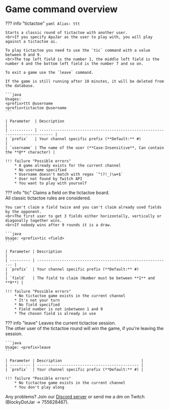 # Game command overview

??? info "tictactoe"
    ```yaml
    Alias: ttt
    ```

    Starts a classic round of tictactoe with another user.
    <br>If you specify ApuJar as the user to play with, you will play against a tictactoe ai.

    To play tictactoe you need to use the `tic` command with a value between 0 and 9.
    <br>The top left field is the number 1, the middle left field is the number 4 and the bottom left field is the number 7 and so on.

    To exit a game use the `leave` command.

    If the game is still running after 10 minutes, it will be deleted from the database.

    ```java
    Usages:
    <prefix>ttt @username
    <prefix>tictactoe @username
    ```

    | Parameter  | Description                                                                  |
    | ---------- | ---------------------------------------------------------------------------- |
    | `prefix`   | Your channel specific prefix (**Default:** #)                                |
    | `username` | The name of the user (**Case-Insensitive**, Can contain the **@** character) |

    !!! failure "Possible errors"
        * A game already exists for the current channel
        * No username specified
        * Username doesn't match with regex `^(?!_)\w+$`
        * User not found by Twitch API
        * You want to play with yourself


??? info "tic"
    Claims a field on the tictactoe board.
    <br>All classic tictactoe rules are considered.

    You can't claim a field twice and you can't claim already used fields by the opponent.
    <br>The first user to get 3 fields either horizontally, vertically or diagonally together wins.
    <br>If nobody wins after 9 rounds it is a draw.

    ```java
    Usage: <prefix>tic <field>
    ```

    | Parameter | Description                                                 |
    | --------- | ----------------------------------------------------------- |
    | `prefix`  | Your channel specific prefix (**Default:** #)               |
    | `field`   | The field to claim (Number must be between **1** and **9**) |

    !!! failure "Possible errors"
        * No tictactoe game exists in the current channel
        * It's not your turn
        * No field specified
        * Field number is not inbetween 1 and 9
        * The chosen field is already in use


??? info "leave"
    Leaves the current tictactoe session.
    <br>The other user of the tictactoe round will win the game, if you're leaving the session.

    ```java
    Usage: <prefix>leave
    ```

    | Parameter | Description                                   |
    | --------- | --------------------------------------------- |
    | `prefix`  | Your channel specific prefix (**Default:** #) |

    !!! failure "Possible errors"
        * No tictactoe game exists in the current channel
        * You don't play along

Any problems? Join our [Discord server](https://discord.gg/FnGFbzCw2r) or send me a dm on Twitch (BlockyDotJar -> 755628467).